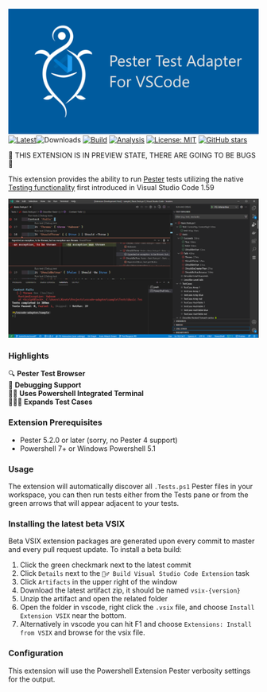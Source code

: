 ![Pester Test Adapter for Visual Studio Code](images/social-preview.png)
[![Latest](https://img.shields.io/github/v/release/pester/vscode-adapter?label=latest&sort=semver&style=flat-square)](https://github.com/pester/vscode-adapter/releases)![Downloads](https://img.shields.io/github/downloads/pester/vscode-adapter/latest/total?sort=semver&style=flat-square&label=downloads)
[![Build](https://img.shields.io/github/workflow/status/pester/vscode-adapter/%F0%9F%91%B7%E2%80%8D%E2%99%82%EF%B8%8F%20Build%20Visual%20Studio%20Code%20Extension)](https://github.com/pester/vscode-adapter/actions/workflows/ci.yml)
[![Analysis](https://img.shields.io/github/workflow/status/pester/vscode-adapter/%F0%9F%94%8E%20CodeQL/main?label=codeQL&style=flat-square)](https://github.com/pester/vscode-adapter/actions/workflows/codeql-analysis.yml)
[![License: MIT](https://img.shields.io/npm/l/tslog?logo=tslog&style=flat-square)](https://tldrlegal.com/license/mit-license)
[![GitHub stars](https://img.shields.io/github/stars/pester/vscode-adapter?style=social)](https://github.com/pester/vscode-adapter)

🚧 THIS EXTENSION IS IN PREVIEW STATE, THERE ARE GOING TO BE BUGS 🚧

This extension provides the ability to run [Pester](https://pester.dev/) tests utilizing the native
[Testing functionality](https://code.visualstudio.com/updates/v1_59#_testing-apis) first introduced in Visual Studio Code 1.59

![Example](images/2021-08-07-08-06-26.png)

### Highlights

🔍 **Pester Test Browser** <br>
🐞 **Debugging Support** <br>
👩‍💻 **Uses Powershell Integrated Terminal** <br>
👨‍👧‍👦 **Expands Test Cases** <br>

### Extension Prerequisites

- Pester 5.2.0 or later (sorry, no Pester 4 support)
- Powershell 7+ or Windows Powershell 5.1

### Usage

The extension will automatically discover all `.Tests.ps1` Pester files in your workspace, you can then run tests either
from the Tests pane or from the green arrows that will appear adjacent to your tests.

### Installing the latest beta VSIX

Beta VSIX extension packages are generated upon every commit to master and every pull request update. To install a beta build:

1. Click the green checkmark next to the latest commit
1. Click `Details` next to the `👷‍♂️ Build Visual Studio Code Extension` task
1. Click `Artifacts` in the upper right of the window
1. Download the latest artifact zip, it should be named `vsix-{version}`
1. Unzip the artifact and open the related folder
1. Open the folder in vscode, right click the `.vsix` file, and choose `Install Extension VSIX` near the bottom.
1. Alternatively in vscode you can hit F1 and choose `Extensions: Install from VSIX` and browse for the vsix file.

### Configuration

This extension will use the Powershell Extension Pester verbosity settings for the output.
